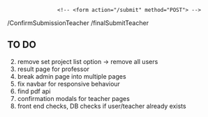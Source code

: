 
<!-- admin page -->

<!-- <form action="/logout" method="POST"> -->
                    <!-- <form action="/submit" method="POST"> -->
<!-- <form action="/createUser" method="POST"> -->
<!-- <form action="/deleteUser" method="POST"> -->
<!-- <form action="/togglePortal"> -->
<!-- <form action="/setGroupSize"> -->
<!-- <form action="/setProjectList"> -->
<!-- <form action="/setAdminPassword"> -->
<form action="/doComputation">
<!-- <form action="/resetPortal"> -->

/ConfirmSubmissionTeacher
/finalSubmitTeacher

<!-- user page -->

<form action="/logout">
<!-- <form action="/ConfirmSubmission"> -->
<!-- <form action="/selectMembers"> -->



## TO DO
<!-- 1. result page for admin -->
2. remove set project list option -> remove all users
3. result page for professor
4. break admin page into multiple pages
5. fix navbar for responsive behaviour
6. find pdf api
7. confirmation modals for teacher pages
8. front end checks, DB checks if user/teacher already exists
<!-- 2. add route for teacher finalsubmission -->
<!-- 1. add route for teacher confirmation -->
<!-- 3. store project list in portalConfig -->
<!-- 4. store student list in portalConfig -->
<!-- 5. Add option on admin page to add/delete a professor -->
<!-- 7. result page for student -->
<!-- 10. fix reset project list option -->